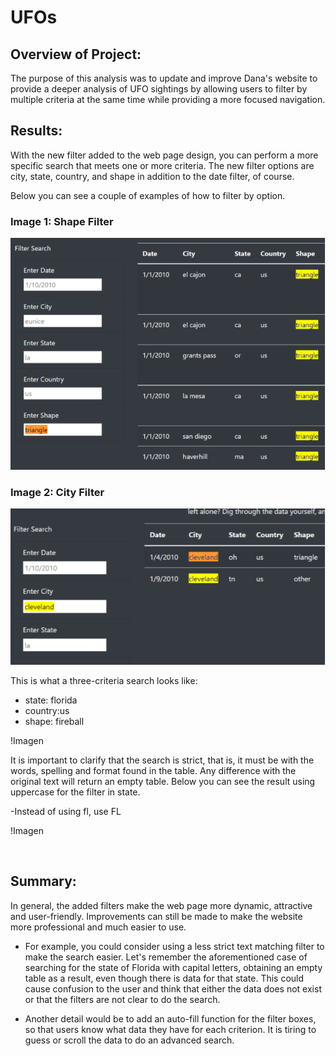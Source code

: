 # UFOs

## Overview of Project: 

The purpose of this analysis was to update and improve Dana's website to provide a deeper analysis of UFO sightings by allowing users to filter by multiple criteria at the same time while providing a more focused navigation.  

## Results: 

With the new filter added to the web page design, you can perform a more specific search that meets one or more criteria. The new filter options are city, state, country, and shape in addition to the date filter, of course.

Below you can see a couple of examples of how to filter by option.

### Image 1: Shape Filter

![Shape Filter](https://github.com/LAURYMEOW/UFOs/blob/main/static/images/Shape%20Filter.png)

### Image 2: City Filter

![City Filter](https://github.com/LAURYMEOW/UFOs/blob/main/static/images/City%20Filter.png)

This is what a three-criteria search looks like:
- state: florida 
- country:us 
- shape: fireball

!Imagen
![]()

It is important to clarify that the search is strict, that is, it must be with the words, spelling and format found in the table. Any difference with the original text will return an empty table.
Below you can see the result using uppercase for the filter in state.

-Instead of using fl, use FL

!Imagen

![]()

## Summary:

In general, the added filters make the web page more dynamic, attractive and user-friendly.
Improvements can still be made to make the website more professional and much easier to use.

- For example, you could consider using a less strict text matching filter to make the search easier.
Let's remember the aforementioned case of searching for the state of Florida with capital letters, obtaining an empty table as a result, even though there is data for that state.
This could cause confusion to the user and think that either the data does not exist or that the filters are not clear to do the search.

- Another detail would be to add an auto-fill function for the filter boxes, so that users know what data they have for each criterion. It is tiring to guess or scroll the data to do an advanced search.
